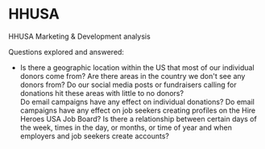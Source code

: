 # HHUSA
HHUSA Marketing &amp; Development analysis

Questions explored and answered:

<ul>
<li>Is there a geographic location within the US that most of our individual donors come
from? Are there areas in the country we don't see any donors from? Do our social media
  posts or fundraisers calling for donations hit these areas with little to no donors?</li>
Do email campaigns have any effect on individual donations?
Do email campaigns have any effect on job seekers creating profiles on the Hire Heroes
USA Job Board?
Is there a relationship between certain days of the week, times in the day, or months, or
time of year and when employers and job seekers create accounts?
